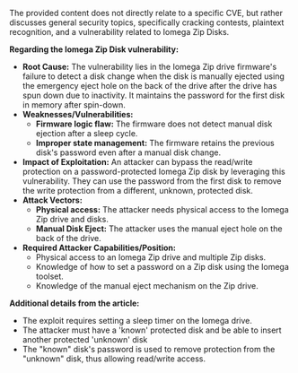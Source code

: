 The provided content does not directly relate to a specific CVE, but rather discusses general security topics, specifically cracking contests, plaintext recognition, and a vulnerability related to Iomega Zip Disks.

**Regarding the Iomega Zip Disk vulnerability:**

*   **Root Cause:** The vulnerability lies in the Iomega Zip drive firmware's failure to detect a disk change when the disk is manually ejected using the emergency eject hole on the back of the drive after the drive has spun down due to inactivity. It maintains the password for the first disk in memory after spin-down.
*   **Weaknesses/Vulnerabilities:**
    *   **Firmware logic flaw:** The firmware does not detect manual disk ejection after a sleep cycle.
    *   **Improper state management:** The firmware retains the previous disk's password even after a manual disk change.
*   **Impact of Exploitation:** An attacker can bypass the read/write protection on a password-protected Iomega Zip disk by leveraging this vulnerability. They can use the password from the first disk to remove the write protection from a different, unknown, protected disk.
*   **Attack Vectors:**
    *   **Physical access:** The attacker needs physical access to the Iomega Zip drive and disks.
    *   **Manual Disk Eject:** The attacker uses the manual eject hole on the back of the drive.
*   **Required Attacker Capabilities/Position:**
    *   Physical access to an Iomega Zip drive and multiple Zip disks.
    *   Knowledge of how to set a password on a Zip disk using the Iomega toolset.
    *   Knowledge of the manual eject mechanism on the Zip drive.

**Additional details from the article:**

*   The exploit requires setting a sleep timer on the Iomega drive.
*   The attacker must have a 'known' protected disk and be able to insert another protected 'unknown' disk
*   The "known" disk's password is used to remove protection from the "unknown" disk, thus allowing read/write access.